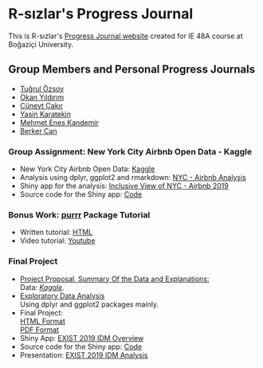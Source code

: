 # R-sızlar's Progress Journal

This is R-sızlar's [Progress Journal website](https://pjournal.github.io/boun01g-r-sizlar/) created for IE 48A course at Boğaziçi University. 

## Group Members and Personal Progress Journals
- [Tuğrul Özsoy](https://pjournal.github.io/boun01-tugrulozsoy/)
- [Okan Yıldırım]()
- [Cüneyt Çakır](https://pjournal.github.io/boun01-Cuneytttt/)
- [Yasin Karatekin](https://pjournal.github.io/boun01-yasinkaratekin/)
- [Mehmet Enes Kandemir](https://pjournal.github.io/boun01-enes-kandemir/)
- [Berker Can](https://pjournal.github.io/boun01-brkrcann/)

### Group Assignment: New York City Airbnb Open Data - Kaggle
- New York City Airbnb Open Data: [Kaggle](https://www.kaggle.com/dgomonov/new-york-city-airbnb-open-data)
- Analysis using dplyr, ggplot2 and rmarkdown:
[NYC - Airbnb Analysis](https://pjournal.github.io/boun01g-r-sizlar/nyc_rsizlar.html)
- Shiny app for the analysis: [Inclusive View of NYC - Airbnb 2019](https://tugrulozsoy.shinyapps.io/nyc_rsizlar_shiny/)
- Source code for the Shiny app: [Code](nyc_assignment_app.R)


### Bonus Work: [purrr](https://purrr.tidyverse.org/) Package Tutorial
- Written tutorial: [HTML](https://pjournal.github.io/boun01g-r-sizlar/purrr_package_rsizlar.html)
- Video tutorial: [Youtube](https://www.youtube.com/watch?v=OoerlbfdrRw&ab_channel=C%C3%BCneyt%C3%87ak%C4%B1r)


### Final Project
- [Project Proposal, Summary Of the Data and Explanations:](https://pjournal.github.io/boun01g-r-sizlar/rsizlar_project_proposal.html)
<br>Data: [*Kaggle*](https://www.kaggle.com/yemregundogmus/turkey-political-opinions?select=datav2.csv). 
- [Exploratory Data Analysis](https://pjournal.github.io/boun01g-r-sizlar/Exist_2019_IDM_Analysis.html)
<br> Using dplyr and ggplot2 packages mainly.
- Final Project: 
<br>[HTML Format](https://pjournal.github.io/boun01g-r-sizlar/final_project_rsizlar.html)
<br> [PDF Format](https://pjournal.github.io/boun01g-r-sizlar/final_project_rsizlar.html)
- Shiny App: [EXIST 2019 IDM Overview](https://tugrulozsoy.shinyapps.io/Desktop/)
- Source code for the Shiny app: [Code](exist_2019_idm_app.R)
- Presentation: [EXIST 2019 IDM Analysis](https://onedrive.live.com/view.aspx?resid=30E8A5F19FDAEBD!1295&ithint=file%2cpptx&authkey=!AF9_Nsi8-LjMRUM)

